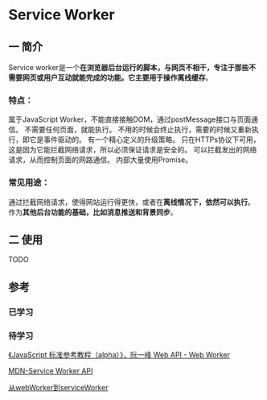 # Service Worker
## 一 简介
Service worker是一个**在浏览器后台运行的脚本，与网页不相干，专注于那些不需要网页或用户互动就能完成的功能。它主要用于操作离线缓存**。

### 特点：

属于JavaScript Worker，不能直接接触DOM，通过postMessage接口与页面通信。
不需要任何页面，就能执行。
不用的时候会终止执行，需要的时候又重新执行，即它是事件驱动的。
有一个精心定义的升级策略。
只在HTTPs协议下可用，这是因为它能拦截网络请求，所以必须保证请求是安全的。
可以拦截发出的网络请求，从而控制页面的网路通信。
内部大量使用Promise。

### 常见用途：
通过拦截网络请求，使得网站运行得更快，或者在**离线情况下，依然可以执行**。
作为**其他后台功能的基础，比如消息推送和背景同步**。

## 二 使用
TODO

## 参考
### 已学习


### 待学习
[《JavaScript 标准参考教程（alpha）》，阮一峰 Web API - Web Worker](http://javascript.ruanyifeng.com/htmlapi/webworker.html)

[MDN-Service Worker API](https://developer.mozilla.org/zh-CN/docs/Web/API/Service_Worker_API)


[从webWorker到serviceWorker](http://jixianqianduan.com/frontend-javascript/2014/06/05/webworker-serviceworker.html)